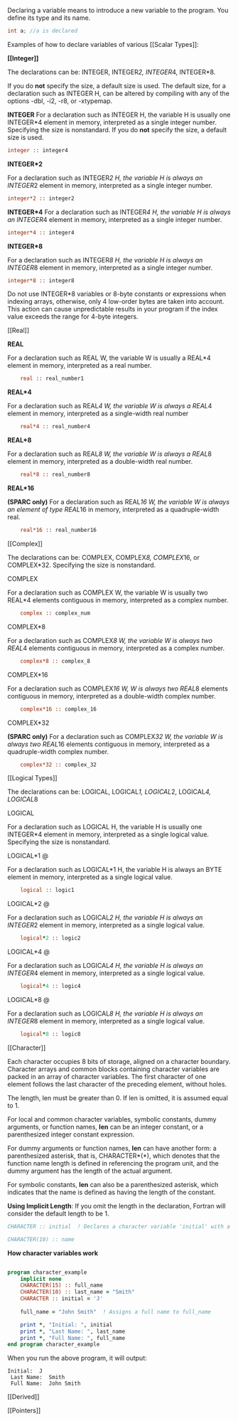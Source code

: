  Declaring a variable means to introduce a new variable to the program. You define its type and its name.

```csharp
int a; //a is declared
```




Examples of how to declare variables of various [[Scalar Types]]:

**[[Integer]]**

The declarations can be: INTEGER, INTEGER*2, INTEGER*4, INTEGER*8.

If you do **not** specify the size, a default size is used. The default size, for a declaration such as INTEGER H, can be altered by compiling with any of the options -dbl, -i2, -r8, or -xtypemap.


**INTEGER**
For a declaration such as INTEGER H, the variable H is usually one INTEGER*4 element in memory, interpreted as a single integer number. Specifying the size is nonstandard. If you do **not** specify the size, a default size is used.

```fortran
integer :: integer4
```


 **INTEGER\*2** 

For a declaration such as INTEGER*2 H, the variable H is always an INTEGER*2 element in memory, interpreted as a single integer number.

```fortran
integer*2 :: integer2
```

 **INTEGER\*4** 
For a declaration such as INTEGER*4 H, the variable H is always an INTEGER*4 element in memory, interpreted as a single integer number.

```fortran
integer*4 :: integer4
```


**INTEGER\*8** 

For a declaration such as INTEGER*8 H, the variable H is always an INTEGER*8 element in memory, interpreted as a single integer number.

```fortran
integer*8 :: integer8
```

Do not use INTEGER*8 variables or 8-byte constants or expressions when indexing arrays, otherwise, only 4 low-order bytes are taken into account. This action can cause unpredictable results in your program if the index value exceeds the range for 4-byte integers.




[[Real]]

**REAL**

For a declaration such as REAL W, the variable W is usually a REAL*4 element in memory, interpreted as a real number.

```fortran
    real :: real_number1
```

**REAL\*4**

For a declaration such as REAL*4 W, the variable W is always a REAL*4 element in memory, interpreted as a single-width real number

```fortran
    real*4 :: real_number4
```

 **REAL\*8** 

For a declaration such as REAL*8 W, the variable W is always a REAL*8 element in memory, interpreted as a double-width real number.

```fortran
    real*8 :: real_number8
```


**REAL\*16** 

**(SPARC only)** For a declaration such as REAL*16 W, the variable W is always an element of type REAL*16 in memory, interpreted as a quadruple-width real.

```fortran
    real*16 :: real_number16
```



[[Complex]]

The declarations can be: COMPLEX, COMPLEX*8, COMPLEX*16, or COMPLEX*32. Specifying the size is nonstandard.

 COMPLEX

For a declaration such as COMPLEX W, the variable W is usually two REAL*4 elements contiguous in memory, interpreted as a complex number.

```fortran
    complex :: complex_num
```

 COMPLEX\*8

For a declaration such as COMPLEX*8 W, the variable W is always two REAL*4 elements contiguous in memory, interpreted as a complex number.

```fortran
    complex*8 :: complex_8
```

 COMPLEX\*16

For a declaration such as COMPLEX*16 W, W is always two REAL*8 elements contiguous in memory, interpreted as a double-width complex number.

```fortran
    complex*16 :: complex_16
```


 COMPLEX\*32

**(SPARC only)** For a declaration such as COMPLEX*32 W, the variable W is always two REAL*16 elements contiguous in memory, interpreted as a quadruple-width complex number.

```fortran
    complex*32 :: complex_32
```




[[Logical Types]]

The declarations can be: LOGICAL, LOGICAL*1, LOGICAL*2, LOGICAL*4, LOGICAL*8

LOGICAL

For a declaration such as LOGICAL H, the variable H is usually one INTEGER*4 element in memory, interpreted as a single logical value. Specifying the size is nonstandard.



 LOGICAL*1 @

For a declaration such as LOGICAL*1 H, the variable H is always an BYTE element in memory, interpreted as a single logical value.

```fortran
    logical :: logic1
```

 LOGICAL*2 @

For a declaration such as LOGICAL*2 H, the variable H is always an INTEGER*2 element in memory, interpreted as a single logical value.

```fortran
    logical*2 :: logic2
```



 LOGICAL*4 @

For a declaration such as LOGICAL*4 H, the variable H is always an INTEGER*4 element in memory, interpreted as a single logical value.


```fortran
    logical*4 :: logic4
```



 LOGICAL*8 @

For a declaration such as LOGICAL*8 H, the variable H is always an INTEGER*8 element in memory, interpreted as a single logical value.

```fortran
    logical*8 :: logic8
```





[[Character]]

Each character occupies 8 bits of storage, aligned on a character boundary. Character arrays and common blocks containing character variables are packed in an array of character variables. The first character of one element follows the last character of the preceding element, without holes.

The length, len must be greater than 0. If len is omitted, it is assumed equal to 1.

For local and common character variables, symbolic constants, dummy arguments, or function names, **len** can be an integer constant, or a parenthesized integer constant expression.

For dummy arguments or function names, **len** can have another form: a parenthesized asterisk, that is, CHARACTER*(*), which denotes that the function name length is defined in referencing the program unit, and the dummy argument has the length of the actual argument.

For symbolic constants, **len** can also be a parenthesized asterisk, which indicates that the name is defined as having the length of the constant.


**Using Implicit Length**: If you omit the length in the declaration, Fortran will consider the default length to be 1.

```fortran
CHARACTER :: initial  ! Declares a character variable 'initial' with a length of 1
```

```fortran
CHARACTER(10) :: name
```


**How character variables work**

```fortran

program character_example
    implicit none
    CHARACTER(15) :: full_name
    CHARACTER(10) :: last_name = "Smith"
    CHARACTER :: initial = 'J'
    
    full_name = "John Smith"  ! Assigns a full name to full_name

    print *, "Initial: ", initial
    print *, "Last Name: ", last_name
    print *, "Full Name: ", full_name
end program character_example

```

When you run the above program, it will output:

```text
Initial:  J
 Last Name:  Smith
 Full Name:  John Smith
```




[[Derived]]



[[Pointers]]

